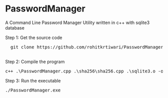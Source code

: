 # PasswordManager
A Command Line Password Manager Utility written in c++ with sqlite3 database

Step 1: Get the source code
<pre>
  git clone https://github.com/rohitkrtiwari/PasswordManager.git
 </pre>

Step 2: Compile the program
<pre>
c++ .\PasswordManager.cpp .\sha256\sha256.cpp .\sqlite3.o -o PasswordManager.exe  
</pre>


Step 3: Run the executable
<pre>
./PasswordManager.exe
</pre>
